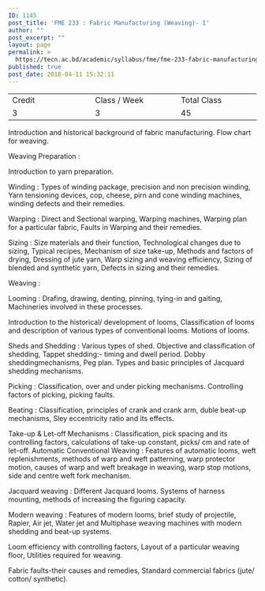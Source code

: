 ```yaml
---
ID: 1145
post_title: 'FME 233 : Fabric Manufacturing (Weaving)- I'
author: ""
post_excerpt: ""
layout: page
permalink: >
  https://tecn.ac.bd/academic/syllabus/fme/fme-233-fabric-manufacturing-weaving-i
published: true
post_date: 2018-04-11 15:32:11
---
```

<table width="628">
<tbody>
<tr>
<td width="208">Credit</td>
<td width="219">Class / Week</td>
<td width="201">Total Class</td>
</tr>
<tr>
<td width="208">3</td>
<td width="219">3</td>
<td width="201">45</td>
</tr>
</tbody>
</table>
Introduction and historical background of fabric manufacturing. Flow chart for weaving.

Weaving Preparation :

Introduction to yarn preparation.

Winding : Types of winding package, precision and non precision winding, Yarn tensioning devices, cop, cheese, pirn and cone winding machines, winding defects and their remedies.

Warping : Direct and Sectional warping, Warping machines, Warping plan for a particular fabric, Faults in Warping and their remedies.

Sizing : Size materials and their function, Technological changes due to sizing, Typical recipes, Mechanism of size take-up, Methods and factors of drying, Dressing of jute yarn, Warp sizing and weaving efficiency, Sizing of blended and synthetic yarn, Defects in sizing and their remedies.

Weaving :

Looming : Drafing, drawing, denting, pinning, tying-in and gaiting, Machineries involved in these processes.

Introduction to the historical/ development of looms, Classification of looms and description of various types of conventional looms. Motions of looms.

Sheds and Shedding : Various types of shed. Objective and classification of shedding, Tappet shedding:- timing and dwell period. Dobby sheddingmechanisms, Peg plan. Types and basic principles of Jacquard shedding mechanisms.

Picking : Classification, over and under picking mechanisms. Controlling factors of picking, picking faults.

Beating : Classification, principles of crank and crank arm, duble beat-up mechanisms, Sley eccentricity ratio and its effects.

Take-up &amp; Let-off Mechanisms : Classification, pick spacing and its controlling factors, calculations of take-up constant, picks/ cm and rate of let-off. Automatic Conventional Weaving : Features of automatic looms, weft replenishments, methods of warp and weft patterning, warp protector motion, causes of warp and weft breakage in weaving, warp stop motions, side and centre weft fork mechanism.

Jacquard weaving : Different Jacquard looms. Systems of harness mounting, methods of increasing the figuring capacity.

Modern weaving : Features of modern looms, brief study of projectile, Rapier, Air jet, Water jet and Multiphase weaving machines with modern shedding and beat-up systems.

Loom efficiency with controlling factors, Layout of a particular weaving floor, Utilities required for weaving.

Fabric faults-their causes and remedies, Standard commercial fabrics (jute/ cotton/ synthetic).